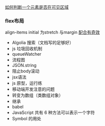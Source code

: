 [如何判断一个元素是否在可见区域](https://zhuanlan.zhihu.com/p/455990308)

### flex布局 
align-items initial 为stretch
与margin [配合有奇效](https://vuetifyjs.com/zh-Hans/styles/flex/#section-81ea52a88fb98ddd)

- Algolia 搜索（文档写的足够好）
- js 垃圾回收机制
- queueWatcher 
- 流程图
- JSON.string
- 阻止body滚动
- jsx语法
- js 原型，运行练
- 移动端开发注意的问题
- 转变为数组（类数组对象）
- 继承
- babel
- JavaScript 共有 6 种方法可以表示一个字符
- Symbol 的用处
